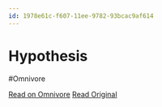 ```yaml
---
id: 1978e61c-f607-11ee-9782-93bcac9af614
---
```


# Hypothesis
#Omnivore

[Read on Omnivore](https://omnivore.app/me/hypothesis-18ec03b2230)
[Read Original](https://hypothes.is/a/GA3FiPYFEe6D_p_YfSlDRg)

